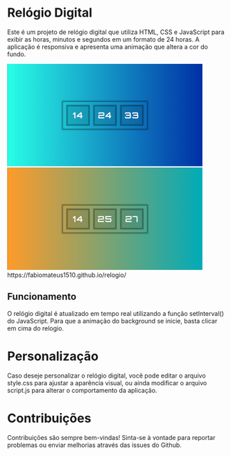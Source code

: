 # Relógio Digital

Este é um projeto de relógio digital que utiliza HTML, CSS e JavaScript para exibir as horas, minutos e segundos em um formato de 24 horas. A aplicação é responsiva e apresenta uma animação que altera a cor do fundo.

<img src= relogio.png>
<img src= relogio2.png>
https://fabiomateus1510.github.io/relogio/

## Funcionamento

O relógio digital é atualizado em tempo real utilizando a função setInterval() do JavaScript. Para que a animação do background se inicie, basta clicar em cima do relogio.

# Personalização

Caso deseje personalizar o relógio digital, você pode editar o arquivo style.css para ajustar a aparência visual, ou ainda modificar o arquivo script.js para alterar o comportamento da aplicação.

# Contribuições

Contribuições são sempre bem-vindas! Sinta-se à vontade para reportar problemas ou enviar melhorias através das issues do Github.
